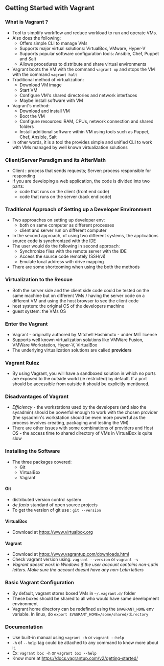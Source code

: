 ## Getting Started with Vagrant

### What is Vagrant ?

- Tool to simplify workflow and reduce workload to run and operate VMs.
- Also does the following:
  - Offers simple CLI to manage VMs
  - Supports major virtual solutions: VirtualBox, VMware, Hyper-V
  - Supports popular software configuration tools: Ansible, Chef, Puppet and Salt
  - Allows procedures to distribute and share virtual environments
- Vagrant boots the VM with the command `vagrant up` and stops the VM with the command `vagrant halt`
- Traditional method of virtualization:
  - Download VM image
  - Start VM
  - Configure VM's shared directories and network interfaces
  - Maybe install software with VM
- Vagrant's method:
  - Download and install VM
  - Boot the VM
  - Configure resources: RAM, CPUs, network connection and shared folders
  - Install additional software within VM using tools such as Puppet, Chef, Ansible, Salt
- In other words, it is a tool the provides simple and unified CLI to work with VMs managed by well known virtualization solutions

### Client/Server Paradigm and its AfterMath

- Client : process that sends requests; Server: process responsible for responding
- If you are developing a web application, the code is divided into two parts:
  - code that runs on the client (front end code)
  - code that runs on the server (back end code)

### Traditional Approach of Setting up a Developer Environment
- Two approaches on setting up developer env:
  - both on same computer as different processes
  - client and server run on different computer
- In the second approach, of using two different systems, the applications source code is synchronized with the IDE
- The user would do the following in second approach:
  - Synchronize files with the remote server with the IDE
  - Access the source code remotely (SSH/vi)
  - Emulate local address with drive mapping
- There are some shortcoming when using the both the methods

### Virtualization to the Rescue

- Both the server side and the client side code could be tested on the same machine but on different VMs / having the server code on a different VM and using the host browser to see the client code
- host system: the original OS of the developers machine
- guest system: the VMs OS

### Enter the Vagrant

- Vagrant - originally authored by Mitchell Hashimoto - under MIT license
- Supports well known virtualization solutions like VMWare Fusion, VMWare Workstation, Hyper-V, VirtualBox
- The underlying virtualization solutions are called **providers**

### Vagrant Rulez

- By using Vagrant, you will have a sandboxed solution in which no ports are exposed to the outside world (ie restricted) by default. If a port should be accessible from outside it should be explicitly mentioned.

### Disadvantages of Vagrant

- *Efficiency* - the workstations used by the developers (and also the sysadmin) should be powerful enough to work with the chosen provider (the sysadmin's workstation should be even more powerful as the process involves creating, packaging and testing the VM)
- There are other issues with some combinations of providers and Host OS - the access time to shared directory of VMs in VirtualBox is quite slow

### Installing the Software

- The three packages covered:
  - Git
  - VirtualBox
  - Vagrant

#### Git

- distributed version control system
- *de facto* standard of open source projects
- To get the version of git use : `git --version`

#### VirtualBox

- Download at https://www.virtualbox.org

#### Vagrant

- Download at https://www.vagrantup.com/downloads.html
- Check vagrant version using: `vagrant --version` or `vagrant -v`
- *Vagrant doesnt work in Windows if the user account contains non-Latin letters. Make sure the account doesnt have any non-Latin letters*

### Basic Vagrant Configuration

- By default, vagrant stores boxed VMs in `~/.vagrant.d/` folder
- These boxes should be shared to all who would have same development environment
- Vagrant home directory can be redefined using the `$VAGRANT_HOME` env variable. In linux, do `export $VAGRANT_HOME=/some/shared/directory`

### Documentation

- Use built-in manual using `vagrant -h` or `vagrant --help`
- `-h` of `--help` tag could be attached to any command to know more about it.
- Ex: `vagrant box -h` or `vagrant box --help`
- Know more at https://docs.vagrantup.com/v2/getting-started/
